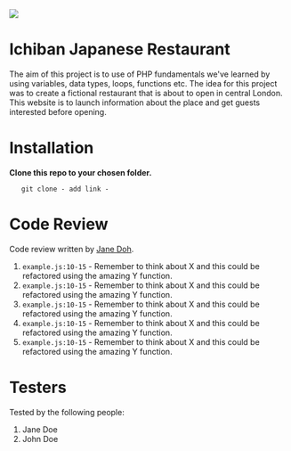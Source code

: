 <img src="https://media.giphy.com/media/3og0IxeB7Hx7JBnhmM/giphy.gif">

# Ichiban Japanese Restaurant

The aim of this project is to use of PHP fundamentals we've learned by using variables, data types, loops, functions etc. The idea for this project was to create a fictional restaurant that is about to open in central London. This website is to launch information about the place and get guests interested before opening. 

# Installation

<b>Clone this repo to your chosen folder.</b>

```
   git clone - add link -

```

# Code Review

Code review written by [Jane Doh](https://github.com/username).

1. `example.js:10-15` - Remember to think about X and this could be refactored using the amazing Y function.
2. `example.js:10-15` - Remember to think about X and this could be refactored using the amazing Y function.
3. `example.js:10-15` - Remember to think about X and this could be refactored using the amazing Y function.
4. `example.js:10-15` - Remember to think about X and this could be refactored using the amazing Y function.
5. `example.js:10-15` - Remember to think about X and this could be refactored using the amazing Y function.

# Testers

Tested by the following people:

1. Jane Doe
2. John Doe
